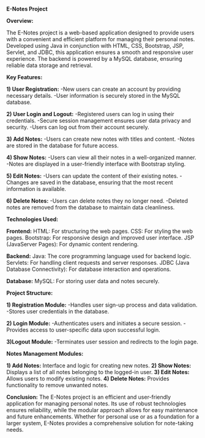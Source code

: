 **E-Notes Project**

**Overview:**

The E-Notes project is a web-based application designed to provide users with a convenient and efficient platform for managing their personal notes. 
Developed using Java in conjunction with HTML, CSS, Bootstrap, JSP, Servlet, and JDBC, this application ensures a smooth and responsive user experience. 
The backend is powered by a MySQL database, ensuring reliable data storage and retrieval.

**Key Features:**

**1) User Registration:**
-New users can create an account by providing necessary details.
-User information is securely stored in the MySQL database.

**2) User Login and Logout:**
-Registered users can log in using their credentials.
-Secure session management ensures user data privacy and security.
-Users can log out from their account securely.

**3) Add Notes:**
-Users can create new notes with titles and content.
-Notes are stored in the database for future access.

**4) Show Notes:**
-Users can view all their notes in a well-organized manner.
-Notes are displayed in a user-friendly interface with Bootstrap styling.

**5) Edit Notes:**
-Users can update the content of their existing notes.
-Changes are saved in the database, ensuring that the most recent information is available.

**6) Delete Notes:**
-Users can delete notes they no longer need.
-Deleted notes are removed from the database to maintain data cleanliness.

**Technologies Used:**

**Frontend:**
HTML: For structuring the web pages.
CSS: For styling the web pages.
Bootstrap: For responsive design and improved user interface.
JSP (JavaServer Pages): For dynamic content rendering.

**Backend:**
Java: The core programming language used for backend logic.
Servlets: For handling client requests and server responses.
JDBC (Java Database Connectivity): For database interaction and operations.

**Database:**
MySQL: For storing user data and notes securely.

**Project Structure:**

**1) Registration Module:**
-Handles user sign-up process and data validation.
-Stores user credentials in the database.

**2) Login Module:**
-Authenticates users and initiates a secure session.
-Provides access to user-specific data upon successful login.

**3)Logout Module:**
-Terminates user session and redirects to the login page.

**Notes Management Modules:**

**1) Add Notes:** Interface and logic for creating new notes.
**2) Show Notes:** Displays a list of all notes belonging to the logged-in user.
**3) Edit Notes:** Allows users to modify existing notes.
**4) Delete Notes:** Provides functionality to remove unwanted notes.

**Conclusion:**
The E-Notes project is an efficient and user-friendly application for managing personal notes. Its use of robust technologies ensures reliability, while the modular approach allows for easy maintenance and future enhancements. Whether for personal use or as a foundation for a larger system, E-Notes provides a comprehensive solution for note-taking needs.
